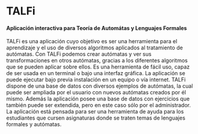 # TALFi
#### Aplicación interactiva para Teoría de Automátas y Lenguajes Formales

TALFi es una aplicación cuyo objetivo es ser una herramienta para el aprendizaje y el uso de diversos algoritmos aplicados al tratamiento de autómatas.  Con TALFi podemos crear autómatas y ver sus transformaciones en otros autómatas, gracias a los diferentes algoritmos que se pueden aplicar sobre ellos. Es una herramienta de fácil uso, capaz de ser usada en un terminal o bajo una interfaz gráfica. La aplicación se puede ejecutar bajo previa instalación en un equipo o vía internet.
TALFi dispone de una base de datos con diversos ejemplos de autómatas, la cual puede ser ampliada por el usuario con nuevos autómatas creados por él mismo. Además la aplicación posee una base de datos con ejercicios que también puede ser extendida, pero en este caso sólo por el administrador.
La aplicación está pensada para ser una herramienta de ayuda para los estudiantes que cursen asignaturas donde se traten temas de lenguajes formales y autómatas.
